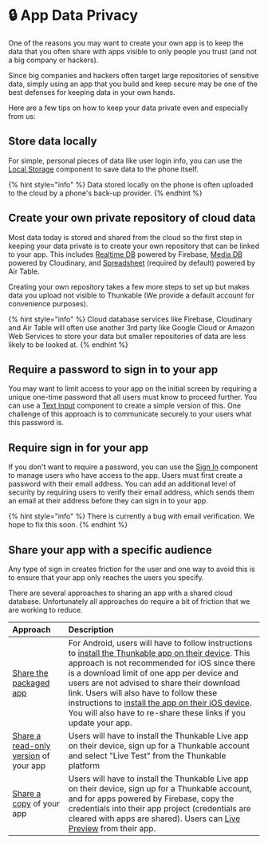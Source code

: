 # 🔒 App Data Privacy

One of the reasons you may want to create your own app is to keep the data that you often share with apps visible to only people you trust \(and not a big company or hackers\).

Since big companies and hackers often target large repositories of sensitive data, simply using an app that you build and keep secure may be one of the best defenses for keeping data in your own hands.

Here are a few tips on how to keep your data private even and especially from us:

## Store data locally

For simple, personal pieces of data like user login info, you can use the [Local Storage](local-storage.md) component to save data to the phone itself.

{% hint style="info" %}
Data stored locally on the phone is often uploaded to the cloud by a phone's back-up provider.
{% endhint %}

## Create your own private repository of cloud data

Most data today is stored and shared from the cloud so the first step in keeping your data private is to create your own repository that can be linked to your app. This includes [Realtime DB](realtime-db.md) powered by Firebase, [Media DB](media-db.md) powered by Cloudinary, and [Spreadsheet](spreadsheet.md) \(required by default\) powered by Air Table.

Creating your own repository takes a few more steps to set up but makes data you upload not visible to Thunkable \(We provide a default account for convenience purposes\).

{% hint style="info" %}
Cloud database services like Firebase, Cloudinary and Air Table will often use another 3rd party like Google Cloud or Amazon Web Services to store your data but smaller repositories of data are less likely to be looked at.
{% endhint %}

## Require a password to sign in to your app

You may want to limit access to your app on the initial screen by requiring a unique one-time password that all users must know to proceed further. You can use a [Text Input](text-input.md#set-up-for-passwords) component to create a simple version of this. One challenge of this approach is to communicate securely to your users what this password is.

## Require sign in for your app

If you don't want to require a password, you can use the [Sign In](sign-in-1.md) component to manage users who have access to the app. Users must first create a password with their email address. You can add an additional level of security by requiring users to verify their email address, which sends them an email at their address before they can sign in to your app.

{% hint style="info" %}
There is currently a bug with email verification. We hope to fix this soon.
{% endhint %}

## Share your app with a specific audience

Any type of sign in creates friction for the user and one way to avoid this is to ensure that your app only reaches the users you specify.

There are several approaches to sharing an app with a shared cloud database. Unfortunately all approaches do require a bit of friction that we are working to reduce.

| Approach | Description |
| :--- | :--- |
| [Share the packaged app](download.md#download-and-install-android-app) | For Android, users will have to follow instructions to [install the Thunkable app on their device](download.md#to-install-allow-apps-from-unknown-sources). This approach is not recommended for iOS since there is a download limit of one app per device and users are not advised to share their download link.  Users will also have to follow these instructions to [install the app on their iOS device](download.md#to-install-trust-thunkable-on-your-device). You will also have to re-share these links if you update your app. |
| [Share a read-only version](share-1.md#share-a-read-only-version-of-your-app-project-by-link) of your app | Users will have to install the Thunkable Live app on their device, sign up for a Thunkable account and select "Live Test" from the Thunkable platform |
| [Share a copy](share-1.md#share-a-copy-of-your-app-project-by-link) of your app | Users will have to install the Thunkable Live app on their device, sign up for a Thunkable account, and for apps powered by Firebase, copy the credentials into their app project \(credentials are cleared with apps are shared\). Users can [Live Preview](get-started/live-test.md#live-preview-android-only) from their app. |

